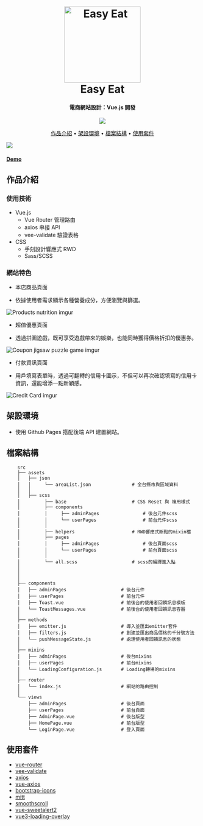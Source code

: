 <h1 align="center">
  <a href="https://tomoyart.github.io/Easy_Eat/dist/#/">
    <img src="https://icons-for-free.com/iconfiles/png/512/dinner+eat+eating+food+kitchen+restaurant+icon-1320086191755611454.png"
         alt="Easy Eat"
         width="200">
  </a>
  <br>
  Easy Eat
  <br>
</h1>

<h4 align="center">
  電商網站設計：Vue.js 開發
</h4>

<p align="center">
  <a  href="https://tomoyart.github.io/Easy_Eat/dist/#/">
    <img src="https://img.shields.io/badge/Demo-EasyEat-green">
  </a>
</p>

<p align="center">
  <a href="#作品介紹">作品介紹</a> •
  <a href="#架設環境">架設環境</a> •
  <a href="#檔案結構">檔案結構</a> •
  <a href="#使用套件">使用套件</a>
</p>

<img src="https://i.imgur.com/dcyPmhE.jpg">
<h4>
  <a href="https://tomoyart.github.io/Easy_Eat/dist/#/">Demo</a>
</h4>


## 作品介紹

### 使用技術
- Vue.js
  - Vue Router 管理路由
  - axios 串接 API
  - vee-validate 驗證表格
- CSS
  - 手刻設計響應式 RWD
  - Sass/SCSS

### 網站特色

* 本店商品頁面
- 依據使用者需求顯示各種營養成分，方便瀏覽與篩選。

![Products nutrition imgur](https://i.imgur.com/sri4BdB.gif)

* 超值優惠頁面
- 透過拼圖遊戲，既可享受遊戲帶來的娛樂，也能同時獲得價格折扣的優惠券。

![Coupon jigsaw puzzle game imgur](https://i.imgur.com/SZP74Dc.gif)

* 付款資訊頁面
- 用戶填寫表單時，透過可翻轉的信用卡圖示，不但可以再次確認填寫的信用卡資訊，還能增添一點新穎感。

![Credit Card imgur](https://i.imgur.com/4cdEvgy.gif)

## 架設環境

- 使用 Github Pages 搭配後端 API 建置網站。

## 檔案結構
```
    src
    ├── assets
    │   ├── json                 
    │   │     └── areaList.json               # 全台縣市與區域資料
    │   │ 
    │   ├── scss
    │         ├── base                        # CSS Reset 與 複用樣式
    │         ├── components
    │         │     ├── adminPages                # 後台元件scss
    │         │     └── userPages                 # 前台元件scss
    │         │
    │         ├── helpers                     # RWD響應式斷點的mixin檔
    │         ├── pages              
    │         │     ├── adminPages                # 後台頁面scss
    │         │     └── userPages                 # 前台頁面scss
    │         │
    │         └── all.scss                    # scss的編譯進入點
    │   
    │   
    │
    ├── components
    │   ├── adminPages                    # 後台元件
    │   ├── userPages                     # 前台元件
    │   ├── Toast.vue                     # 前後台的使用者回饋訊息模板
    │   └── ToastMessages.vue             # 前後台的使用者回饋訊息容器
    │
    ├── methods
    │   ├── emitter.js                    # 導入並匯出emitter套件
    │   ├── filters.js                    # 創建並匯出商品價格的千分號方法
    │   └── pushMessageState.js           # 處理使用者回饋訊息的狀態
    │
    ├── mixins
    │   ├── adminPages                    # 後台mixins
    │   ├── userPages                     # 前台mixins
    │   └── LoadingConfiguration.js       # Loading轉場的mixins
    │
    ├── router
    │   └── index.js                      # 網站的路由控制
    │   
    └── views
        ├── adminPages                    # 後台頁面
        ├── userPages                     # 前台頁面
        ├── AdminPage.vue                 # 後台版型
        ├── HomePage.vue                  # 前台版型
        └── LoginPage.vue                 # 登入頁面
 ```
    
## 使用套件

- [vue-router](https://github.com/vuejs/vue-router)
- [vee-validate](https://github.com/logaretm/vee-validate)
- [axios](https://github.com/axios/axios)
- [vue-axios](https://github.com/imcvampire/vue-axios)
- [bootstrap-icons](https://github.com/twbs/icons)
- [mitt](https://github.com/developit/mitt)
- [smoothscroll](https://github.com/iamdustan/smoothscroll)
- [vue-sweetalert2](https://github.com/avil13/vue-sweetalert2)
- [vue3-loading-overlay](https://github.com/moyoujun/vue3-loading-overlay)
